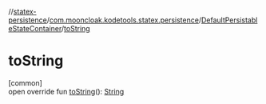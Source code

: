 //[statex-persistence](../../../index.md)/[com.mooncloak.kodetools.statex.persistence](../index.md)/[DefaultPersistableStateContainer](index.md)/[toString](to-string.md)

# toString

[common]\
open override fun [toString](to-string.md)(): [String](https://kotlinlang.org/api/latest/jvm/stdlib/kotlin/-string/index.html)
